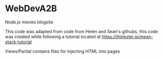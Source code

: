 # WebDevA2B
Node.js movies blogsite

This code was adapted from code from Helen and Sean's githubs, this code was created while following a tutorial located at https://thinkster.io/mean-stack-tutorial

Views/Partial contains files for injecting HTML into pages
